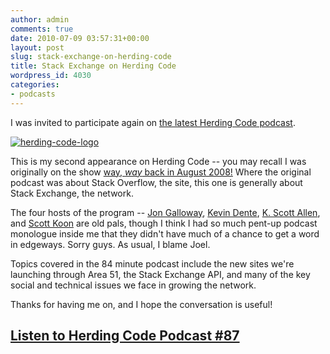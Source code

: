 ```yaml
---
author: admin
comments: true
date: 2010-07-09 03:57:31+00:00
layout: post
slug: stack-exchange-on-herding-code
title: Stack Exchange on Herding Code
wordpress_id: 4030
categories:
- podcasts
---
```



I was invited to participate again on [the latest Herding Code podcast](http://herdingcode.com/?p=263). 



[![herding-code-logo](http://blog.stackoverflow.com/wp-content/uploads/herding-code-logo.png)](http://herdingcode.com/?p=263)



This is my second appearance on Herding Code -- you may recall I was originally on the show [way, _way_ back in August 2008!](http://blog.stackoverflow.com/2008/08/stack-overflow-on-herding-code/) Where the original podcast was about Stack Overflow, the site, this one is generally about Stack Exchange, the network.



The four hosts of the program -- [Jon Galloway](http://weblogs.asp.net/jgalloway), [Kevin Dente](http://weblogs.asp.net/kdente), [K. Scott Allen](http://odetocode.com/), and [Scott Koon](http://lazycoder.com/) are old pals, though I think I had so much pent-up podcast monologue inside me that they didn't have much of a chance to get a word in edgeways. Sorry guys. As usual, I blame Joel.



Topics covered in the 84 minute podcast include the new sites we're launching through Area 51, the Stack Exchange API, and many of the key social and technical issues we face in growing the network. 



Thanks for having me on, and I hope the conversation is useful!





## [Listen to Herding Code Podcast #87](http://herdingcode.com/?p=263)



